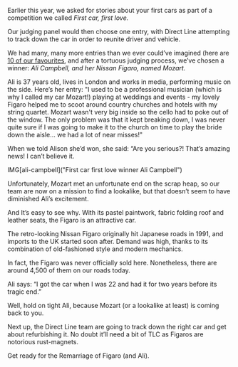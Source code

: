 Earlier this year, we asked for stories about your first cars as part of a competition we called *First car, first love.*

Our judging panel would then choose one entry, with Direct Line attempting to track down the car in order to reunite driver and vehicle.

We had many, many more entries than we ever could&rsquo;ve imagined (here are [10 of our favourites](https://www.directline.com/car-insurance/driving/first-car-first-love-the-top-10 "Direct Lines First car first love campaign"), and after a tortuous judging process, we&rsquo;ve chosen a winner: *Ali Campbell, and her Nissan Figaro, named Mozart.*

Ali is 37 years old, lives in London and works in media, performing music on the side. Here&rsquo;s her entry:
&quot;I used to be a professional musician (which is why I called my car Mozart!) playing at weddings and events - my lovely Figaro helped me to scoot around country churches and hotels with my string quartet. Mozart wasn&apos;t very big inside so the cello had to poke out of the window. The only problem was that it kept breaking down, I was never quite sure if I was going to make it to the church on time to play the bride down the aisle&mldr; we had a lot of near misses!&quot;

When we told Alison she&rsquo;d won, she said: &ldquo;Are you serious?! That&rsquo;s amazing news! I can&rsquo;t believe it.

IMG[ali-campbell]("First car first love winner Ali Campbell")

Unfortunately, Mozart met an unfortunate end on the scrap heap, so our team are now on a mission to find a lookalike, but that doesn&rsquo;t seem to have diminished Ali&rsquo;s excitement.

And It&rsquo;s easy to see why. With its pastel paintwork, fabric folding roof and leather seats, the Figaro is an attractive car.

The retro-looking Nissan Figaro originally hit Japanese roads in 1991, and imports to the UK started soon after. Demand was high, thanks to its combination of old-fashioned style and modern mechanics.

In fact, the Figaro was never officially sold here. Nonetheless, there are around 4,500 of them on our roads today.

Ali says: &ldquo;I got the car when I was 22 and had it for two years before its tragic end.&rdquo;

Well, hold on tight Ali, because Mozart (or a lookalike at least) is coming back to you.

Next up, the Direct Line team are going to track down the right car and get about refurbishing it. No doubt it&rsquo;ll need a bit of TLC as Figaros are notorious rust-magnets.

Get ready for the Remarriage of Figaro (and Ali).
